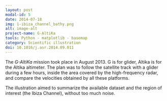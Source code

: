 ```yaml
---
layout: post
modal-id: 5
date: 2014-07-18
img: 1-ibiza_channel_bathy.png
alt: image-alt
project-name: G-AltiKa
tools: Python - matplotlib - basemap
category: Scientific illustration
doi: 10.1016/j.asr.2014.09.011
---
```


The *G-AltiKa* mission took place in August 2013. G is for glider, Altika is for the Altika altimeter. The plan was to follow the satellite track with a glider during a few hours, inside the area covered by the high-frequency radar, and compare the velocities obtained by all these platforms.

The illustration aimed to summarize the available dataset and the region of interest (the Ibiza Channel), without too much noise.
